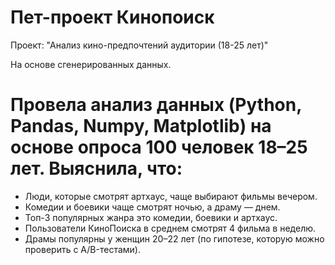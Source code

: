 # Пет-проект Кинопоиск

Проект: "Анализ кино-предпочтений аудитории (18-25 лет)"

На основе сгенерированных данных.

# Провела анализ данных (Python, Pandas, Numpy, Matplotlib) на основе опроса 100 человек 18–25 лет. Выяснила, что:
- Люди, которые смотрят артхаус, чаще выбирают фильмы вечером.
- Комедии и боевики чаще смотрят ночью, а драму — днем.
- Топ-3 популярных жанра это комедии, боевики и артхаус.
- Пользователи КиноПоиска в среднем смотрят 4 фильма в неделю.
- Драмы популярны у женщин 20–22 лет (по гипотезе, которую можно проверить с A/B-тестами).





